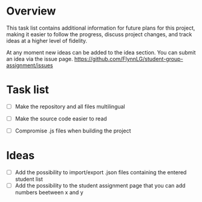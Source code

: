 # Overview
This task list contains additional information for future plans for this project, making it easier to follow the progress, discuss project changes, and track ideas at a higher level of fidelity.

At any moment new ideas can be added to the idea section. You can submit an idea via the issue page. https://github.com/FlynnLG/student-group-assignment/issues

# Task list
- [ ] Make the repository and all files multilingual
- [ ] Make the source code easier to read
- [ ] Compromise .js files when building the project


# Ideas
- [ ] Add the possibility to import/export .json files containing the entered student list
- [ ] Add the possibility to the student assignment page that you can add numbers beetween x and y

